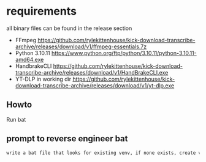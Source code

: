 # requirements 

all binary files can be found in the release section

- FFmpeg https://github.com/rylekittenhouse/kick-download-transcribe-archive/releases/download/v1/ffmpeg-essentials.7z 
- Python 3.10.11 https://www.python.org/ftp/python/3.10.11/python-3.10.11-amd64.exe
- HandbrakeCLI https://github.com/rylekittenhouse/kick-download-transcribe-archive/releases/download/v1/HandBrakeCLI.exe 
- YT-DLP in working dir https://github.com/rylekittenhouse/kick-download-transcribe-archive/releases/download/v1/yt-dlp.exe

## Howto

Run bat 

## prompt to reverse engineer bat

```md
write a bat file that looks for existing venv, if none exists, create venv in working dir. if requirements.txt file found, after activating, pip install upgrade requirements. if main.py file exists in working dir, run, otherwise use set variable py file as backup to run from venv, otherwise use first alphabetic py file. 
```
